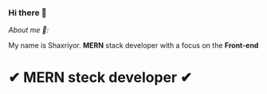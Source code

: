 ### Hi there 👋

<em>About me 💬:</em>
<p>My name is Shaxriyor. <b>MERN</b> stack developer with a focus on the <b>Front-end</b></p>

<h1>✔ MERN steck developer ✔</h1>

<!--
**Shake0707/Shake0707** is a ✨ _special_ ✨ repository because its `README.md` (this file) appears on your GitHub profile.

Here are some ideas to get you started:

- 🔭 I’m currently working on ...
- 🌱 I’m currently learning ...
- 👯 I’m looking to collaborate on ...
- 🤔 I’m looking for help with ...
- 💬 Ask me about ...
- 📫 How to reach me: ...
- 😄 Pronouns: ...
- ⚡ Fun fact: ...
-->
